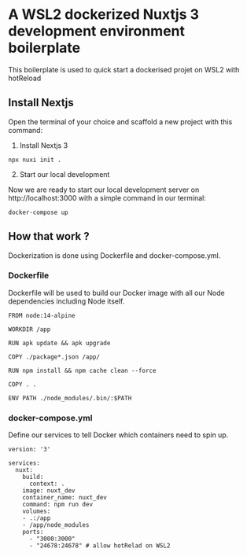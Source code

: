 # A WSL2 dockerized Nuxtjs 3 development environment boilerplate

This boilerplate is used to quick start a dockerised projet on WSL2 with hotReload

## Install Nextjs

Open the terminal of your choice and scaffold a new project with this command:

1. Install Nextjs 3
````
npx nuxi init .
````

2. Start our local development

Now we are ready to start our local development server on http://localhost:3000 with a simple command in our terminal:

````
docker-compose up
````


## How that work ?

Dockerization is done using Dockerfile and  docker-compose.yml.

### Dockerfile 
Dockerfile will be used to build our Docker image with all our Node dependencies including Node itself.

````
FROM node:14-alpine

WORKDIR /app

RUN apk update && apk upgrade

COPY ./package*.json /app/

RUN npm install && npm cache clean --force

COPY . .

ENV PATH ./node_modules/.bin/:$PATH
````

### docker-compose.yml

Define our services to tell Docker which containers need to spin up.


````
version: '3'

services:
  nuxt:
    build:
      context: .
    image: nuxt_dev
    container_name: nuxt_dev
    command: npm run dev
    volumes:
    - .:/app
    - /app/node_modules
    ports:
      - "3000:3000"
      - "24678:24678" # allow hotRelad on WSL2
````
